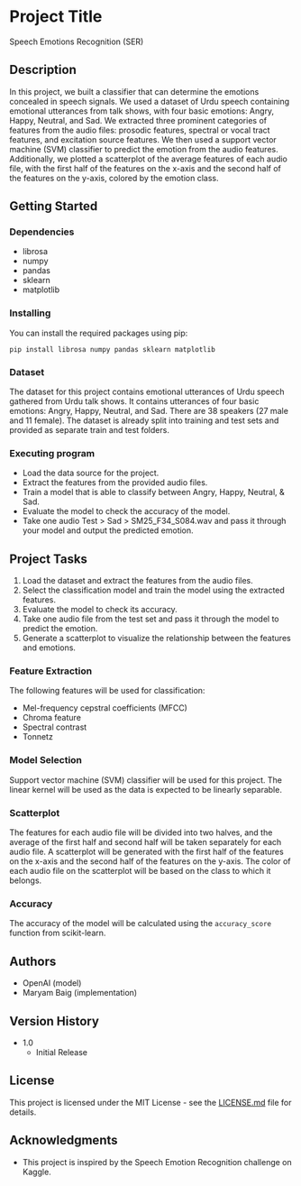 # Project Title

Speech Emotions Recognition (SER)

## Description

In this project, we built a classifier that can determine the emotions concealed in speech signals. We used a dataset of Urdu speech containing emotional utterances from talk shows, with four basic emotions: Angry, Happy, Neutral, and Sad. We extracted three prominent categories of features from the audio files: prosodic features, spectral or vocal tract features, and excitation source features. We then used a support vector machine (SVM) classifier to predict the emotion from the audio features. Additionally, we plotted a scatterplot of the average features of each audio file, with the first half of the features on the x-axis and the second half of the features on the y-axis, colored by the emotion class.

## Getting Started

### Dependencies

* librosa
* numpy
* pandas
* sklearn
* matplotlib

### Installing

You can install the required packages using pip:

```
pip install librosa numpy pandas sklearn matplotlib
```

### Dataset
The dataset for this project contains emotional utterances of Urdu speech gathered from Urdu talk shows. It contains utterances of four basic emotions: Angry, Happy, Neutral, and Sad. There are 38 speakers (27 male and 11 female).
The dataset is already split into training and test sets and provided as separate train and test folders.

### Executing program

* Load the data source for the project.
* Extract the features from the provided audio files.
* Train a model that is able to classify between Angry, Happy, Neutral, & Sad.
* Evaluate the model to check the accuracy of the model.
* Take one audio Test > Sad > SM25_F34_S084.wav and pass it through your model and output the predicted emotion.

## Project Tasks

1. Load the dataset and extract the features from the audio files.
2. Select the classification model and train the model using the extracted features.
3. Evaluate the model to check its accuracy.
4. Take one audio file from the test set and pass it through the model to predict the emotion.
5. Generate a scatterplot to visualize the relationship between the features and emotions.

### Feature Extraction

The following features will be used for classification:

* Mel-frequency cepstral coefficients (MFCC)
* Chroma feature
* Spectral contrast
* Tonnetz

### Model Selection

Support vector machine (SVM) classifier will be used for this project. The linear kernel will be used as the data is expected to be linearly separable.

### Scatterplot

The features for each audio file will be divided into two halves, and the average of the first half and second half will be taken separately for each audio file. A scatterplot will be generated with the first half of the features on the x-axis and the second half of the features on the y-axis. The color of each audio file on the scatterplot will be based on the class to which it belongs.

### Accuracy

The accuracy of the model will be calculated using the `accuracy_score` function from scikit-learn.

## Authors

* OpenAI (model)
* Maryam Baig (implementation)

## Version History

* 1.0
    * Initial Release

## License

This project is licensed under the MIT License - see the [LICENSE.md](https://github.com/MaryamBaig/Speech-Emotions-Recognition/blob/main/LICENSE) file for details.

## Acknowledgments

* This project is inspired by the Speech Emotion Recognition challenge on Kaggle.
